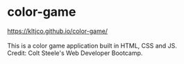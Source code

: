 # color-game

https://kltjco.github.io/color-game/<br><br>
This is a color game application built in HTML, CSS and JS.<br>
Credit: Colt Steele's Web Developer Bootcamp.
